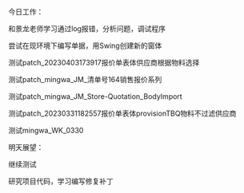 今日工作：

和景龙老师学习通过log报错，分析问题，调试程序

尝试在现环境下编写单据，用Swing创建新的窗体

测试patch_20230403173917报价单表体供应商根据物料选择

测试patch_mingwa_JM_清单号164销售报价系列

测试patch_mingwa_JM_Store-Quotation_BodyImport

测试patch_20230331182557报价单表体provisionTBQ物料不过滤供应商

测试mingwa_WK_0330

明天展望：

继续测试

研究项目代码，学习编写修复补丁
